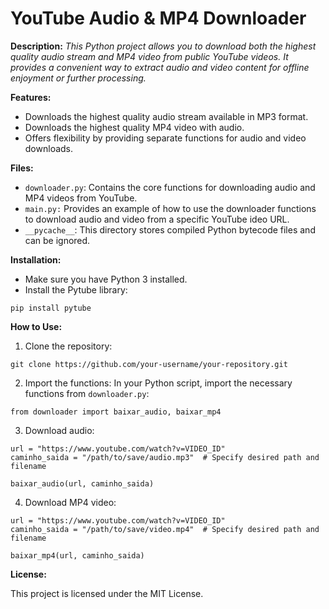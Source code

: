 # YouTube Audio & MP4 Downloader

**Description:**
*This Python project allows you to download both the highest quality audio stream and MP4 video from public YouTube videos. It provides a convenient way to extract audio and video content for offline enjoyment or further processing.*

**Features:**
- Downloads the highest quality audio stream available in MP3 format.
- Downloads the highest quality MP4 video with audio.
- Offers flexibility by providing separate functions for audio and video downloads.

**Files:**

- `downloader.py`: Contains the core functions for downloading audio and MP4 videos from YouTube.
- `main.py:` Provides an example of how to use the downloader functions to download audio and video from a specific YouTube ideo URL.
-  `__pycache__`: This directory stores compiled Python bytecode files and can be ignored.

**Installation:**

- Make sure you have Python 3 installed.
- Install the Pytube library:


```
pip install pytube
```

**How to Use:**

1. Clone the repository:

```
git clone https://github.com/your-username/your-repository.git
```

2. Import the functions:
In your Python script, import the necessary functions from `downloader.py`:

```
from downloader import baixar_audio, baixar_mp4
```

3.  Download audio:  
```
url = "https://www.youtube.com/watch?v=VIDEO_ID"
caminho_saida = "/path/to/save/audio.mp3"  # Specify desired path and filename

baixar_audio(url, caminho_saida)
```

4. Download MP4 video:
```
url = "https://www.youtube.com/watch?v=VIDEO_ID"
caminho_saida = "/path/to/save/video.mp4"  # Specify desired path and filename

baixar_mp4(url, caminho_saida)
```

**License:**

This project is licensed under the MIT License.

